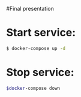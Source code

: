 #Final presentation

# Start service:

```sh
$ docker-compose up -d
```

# Stop service:

```sh
$docker-compose down
```
